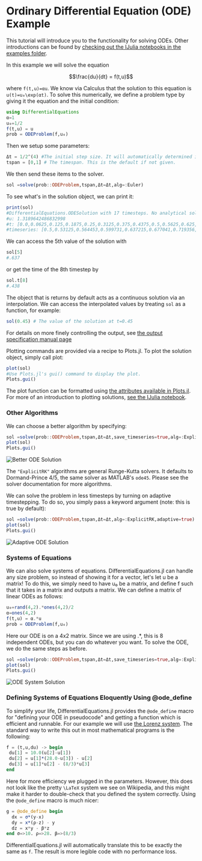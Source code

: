# Ordinary Differential Equation (ODE) Example

This tutorial will introduce you to the functionality for solving ODEs. Other
introductions can be found by [checking out the IJulia notebooks in the examples
folder](https://github.com/JuliaDiffEq/DifferentialEquations.jl/tree/master/examples).

In this example we will solve the equation

```math
\frac{du}{dt} = f(t,u)
```

where ``f(t,u)=αu``. We know via Calculus that the solution to this equation is
``u(t)=u₀\exp(αt)``. To solve this numerically, we define a problem type by
giving it the equation and the initial condition:

```julia
using DifferentialEquations
α=1
u₀=1/2
f(t,u) = u
prob = ODEProblem(f,u₀)
```

Then we setup some parameters:

```julia
Δt = 1/2^(4) #The initial step size. It will automatically determined if not given.
tspan = [0,1] # The timespan. This is the default if not given.
```

We then send these items to the solver.

```julia
sol =solve(prob::ODEProblem,tspan,Δt=Δt,alg=:Euler)
```

To see what's in the solution object, we can print it:
```julia
print(sol)
#DifferentialEquations.ODESolution with 17 timesteps. No analytical solution is known.
#u: 1.3189642486832998
#t: [0.0,0.0625,0.125,0.1875,0.25,0.3125,0.375,0.4375,0.5,0.5625,0.625,0.6875,0.75,0.8125,0.875,0.9375,1.0]
#timeseries: [0.5,0.53125,0.564453,0.599731,0.637215,0.677041,0.719356,0.764315,0.812085,0.86284,0.916768,0.974066,1.03494,1.09963,1.16836,1.24138,1.31896]
```

We can access the 5th value of the solution with

```julia
sol[5]
#.637
```

or get the time of the 8th timestep by

```julia
sol.t[8]
#.438
```

The object that is returns by default acts as a continuous solution via an interpolation.
We can access the interpolated values by treating `sol` as a function, for example:

```julia
sol(0.45) # The value of the solution at t=0.45
```

For details on more finely controlling the output, see [the output specification manual page](/man/output_specification)

Plotting commands are provided via a recipe to Plots.jl. To plot the solution
object, simply call plot:

```julia
plot(sol)
#Use Plots.jl's gui() command to display the plot.
Plots.gui()
```

The plot function can be formatted using [the attributes available in Plots.jl](https://juliaplots.github.io/).
For more of an introduction to plotting solutions, [see the IJulia notebook](https://github.com/JuliaDiffEq/DifferentialEquations.jl/blob/master/examples/Formatting%20the%20Plots.ipynb).

### Other Algorithms

We can choose a better algorithm by specifying:

```julia
sol =solve(prob::ODEProblem,tspan,Δt=Δt,save_timeseries=true,alg=:ExplicitRK,adaptive=false)
plot(sol)
Plots.gui()
```

![Better ODE Solution](https://raw.githubusercontent.com/JuliaDiffEq/DifferentialEquations.jl/master/examples/plots/introODEplot.png)


The `"ExplicitRK"` algorithms are general Runge-Kutta solvers. It defaults to
Dormand-Prince 4/5, the same solver as MATLAB's `ode45`. Please see the solver
documentation for more algorithms.

We can solve the problem in less timesteps by turning on adaptive timestepping. To
do so, you simply pass a keyword argument (note: this is true by default):

```julia
sol =solve(prob::ODEProblem,tspan,Δt=Δt,alg=:ExplicitRK,adaptive=true)
plot(sol)
Plots.gui()
```

![Adaptive ODE Solution](https://raw.githubusercontent.com/JuliaDiffEq/DifferentialEquations.jl/master/examples/plots/adaptiveODEplot.png)

### Systems of Equations

We can also solve systems of equations. DifferentialEquations.jl can handle any
size problem, so instead of showing it for a vector, let's let u be a matrix!
To do this, we simply need to have u₀ be a matrix, and define f such that it
takes in a matrix and outputs a matrix. We can define a matrix of linear ODEs
as follows:

```julia
u₀=rand(4,2).*ones(4,2)/2
α=ones(4,2)
f(t,u) = α.*u
prob = ODEProblem(f,u₀)
```

Here our ODE is on a 4x2 matrix. Since we are using .\*, this is 8 independent
ODEs, but you can do whatever you want. To solve the ODE, we do the same steps
as before.

```julia
sol =solve(prob::ODEProblem,tspan,Δt=Δt,save_timeseries=true,alg=:ExplicitRK)
plot(sol)
Plots.gui()
```

![ODE System Solution](https://raw.githubusercontent.com/JuliaDiffEq/DifferentialEquations.jl/master/examples/plots/multiODEplot.png)


### Defining Systems of Equations Eloquently Using @ode_define

To simplify your life, DifferentialEquations.jl provides the `@ode_define` macro
for "defining your ODE in pseudocode" and getting a function which is efficient
and runnable. For our example we will use [the Lorenz system](https://en.wikipedia.org/wiki/Lorenz_system).
The standard way to write this out in most mathematical programs is the following:

```julia
f = (t,u,du) -> begin
 du[1] = 10.0(u[2]-u[1])
 du[2] = u[1]*(28.0-u[3]) - u[2]
 du[3] = u[1]*u[2] - (8/3)*u[3]
end
```

Here for more efficiency we plugged in the parameters. However, this does not
look like the pretty ``\LaTeX`` system we see on Wikipedia, and this might make it
harder to double-check that you defined the system correctly. Using the
`@ode_define` macro is much nicer:

```julia
g = @ode_define begin
  dx = σ*(y-x)
  dy = x*(ρ-z) - y
  dz = x*y - β*z
end σ=>10. ρ=>28. β=>(8/3)
```

DifferentialEquations.jl will automatically translate this to be exactly the
same as `f`. The result is more legible code with no performance loss.

